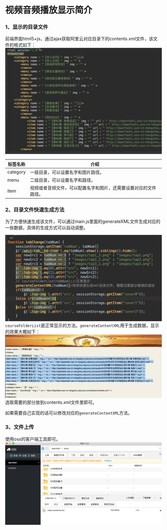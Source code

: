 # 视频音频播放显示简介

### 1、显示的目录文件

前端界面html5+js，通过ajax获取阿里云对应目录下的contents.xml文件，该文件的格式如下：
![](content.png)

| 标签名称 | 介绍 |
|--------|--------|
|    category    |   一级目录，可以设置名字和图片路径。     |
|    menu    |   二级目录，可以设置名字和路径。     |
|    item    |   视频或者音频文件，可以配置名字和图片，还需要设置对应的文件路径。     |

### 2、目录文件快速生成方法
为了方便快速生成该文件，可以通过main.js里面的generateXML文件生成对应的一些数据，具体的生成方式可以自动调整。

![](generate.png)
<br>
`courseFolderList`是正常显示的方法。`generateContentXML`用于生成数据，显示的效果大概如下：
![](generate-test.png)
选取需要的部分放到contents.xml文件里即可。

如果需要自己实现的话可以修改对应的`generateContentXML`方法。

### 3、文件上传

使用oss的客户端工具即可。
![](oss-client.png)